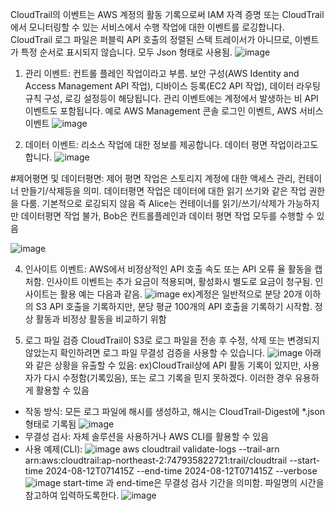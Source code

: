 CloudTrail의 이벤트는 AWS 계정의 활동 기록으로써 IAM 자격 증명 또는 CloudTrail에서 모니터링할 수 있는 서비스에서 수행 작업에 대한 이벤트를 로깅합니다.
CloudTrail 로그 파일은 퍼블릭 API 호출의 정렬된 스택 트레이서가 아니므로, 이벤트가 특정 순서로 표시되지 않습니다. 모두 Json 형태로 사용됨.
![image](https://github.com/jaehwanjoa/jae_aws/assets/90813478/83821812-72ae-409e-a32d-cc0f5170832c)

1. 관리 이벤트:
컨트롤 플레인 작업이라고 부름. 보안 구성(AWS Identity and Access Management API 작업), 디바이스 등록(EC2 API 작업), 데이터 라우팅 규칙 구성, 로깅 설정등이 해당됩니다.
관리 이벤트에는 계정에서 발생하는 비 API 이벤트도 포함됩니다. 예로 AWS Management 콘솔 로그인 이벤트, AWS 서비스 이벤트
![image](https://github.com/jaehwanjoa/jae_aws/assets/90813478/159e781e-a79b-492d-8220-74d6e51b203a)

2. 데이터 이벤트:
리소스 작업에 대한 정보를 제공합니다. 데이터 평면 작업이라고도 합니다.
![image](https://github.com/jaehwanjoa/jae_aws/assets/90813478/3d3bbaf2-8223-481d-906d-159b674e58e4)

#제어평면 및 데이터평면: 제어 평면 작업은 스토리지 계정에 대한 액세스 관리, 컨테이너 만들기/삭제등을 의미. 데이터평면 작업은 데이터에 대한 읽기 쓰기와 같은 작업 권한을 다룸. 기본적으로 로깅되지 않음
즉 Alice는 컨테이너를 읽기/쓰기/삭제가 가능하지만 데이터평면 작업 불가, Bob은 컨트롤플레인과 데이터 평면 작업 모두를 수행할 수 있음

![image](https://github.com/jaehwanjoa/jae_aws/assets/90813478/f014feb5-9f80-4365-8c3e-8d079311a453)

4. 인사이트 이벤트:
AWS에서 비정상적인 API 호출 속도 또는 API 오류 율 활동을 캡처함. 인사이트 이벤트는 추가 요금이 적용되며, 활성화시 별도로 요금이 청구됨. 인사이트는 활용 예는 다음과 같음.
![image](https://github.com/jaehwanjoa/jae_aws/assets/90813478/f533a887-f69d-474d-83e4-af49abeac7e7)
ex)계정은 일반적으로 분당 20개 이하의 S3 API 호출을 기록하지만, 분당 평균 100개의 API 호출을 기록하기 시작함. 정상 활동과 비정상 활동을 비교하기 위함

5. 로그 파일 검증
CloudTrail이 S3로 로그 파일을 전송 후 수정, 삭제 또는 변경되지 않았는지 확인하려면 로그 파일 무결성 검증을 사용할 수 있습니다. 
![image](https://github.com/user-attachments/assets/9f898192-398e-414b-bec8-dcfbe5d84db1)
아래와 같은 상황을 유출할 수 있음: ex)CloudTrail상에 API 활동 기록이 있지만, 사용자가 다시 수정함(기록있음), 또는 로그 기록을 믿지 못하겠다. 이러한 경우 유용하게 활용할 수 있음
- 작동 방식: 모든 로그 파일에 해시를 생성하고, 해시는 CloudTrail-Digest에 *.json 형태로 기록됨
![image](https://github.com/user-attachments/assets/504d53d7-df43-4c00-8495-f2384bf084c4)
- 무결성 검사: 자체 솔루션을 사용하거나 AWS CLI를 활용할 수 있음 
- 사용 예제(CLI):
![image](https://github.com/user-attachments/assets/09062633-782b-44c8-96ef-77e93a3dc66a)
aws cloudtrail validate-logs --trail-arn arn:aws:cloudtrail:ap-northeast-2:747935822721:trail/cloudtrail --start-time 2024-08-12T071415Z --end-time 2024-08-12T071415Z --verbose
![image](https://github.com/user-attachments/assets/0c101b3a-9452-4210-9475-fa62f06cf1fd)
start-time 과 end-time은 무결성 검사 기간을 의미함. 파일명의 시간을 참고하여 입력하도록한다.
![image](https://github.com/user-attachments/assets/9794effb-c0c9-4565-b063-835dea469ce3)
